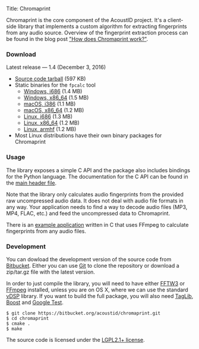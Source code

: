 Title: Chromaprint

Chromaprint is the core component of the AcoustID project. It's a client-side
library that implements a custom algorithm for extracting fingerprints from
any audio source. Overview of the fingerprint extraction process can be
found in the blog post ["How does Chromaprint work?"][blog2].

### Download

Latest release &mdash; 1.4 (December 3, 2016)

* [Source code tarball](https://bitbucket.org/acoustid/chromaprint/downloads/chromaprint-1.4.tar.gz) (597 KB)
* Static binaries for the `fpcalc` tool
    * [Windows, i686](https://bitbucket.org/acoustid/chromaprint/downloads/chromaprint-fpcalc-1.4-windows-i686.zip) (1.4 MB)
    * [Windows, x86\_64](https://bitbucket.org/acoustid/chromaprint/downloads/chromaprint-fpcalc-1.4-windows-x86_64.zip) (1.5 MB)
    * [macOS, i386](https://bitbucket.org/acoustid/chromaprint/downloads/chromaprint-fpcalc-1.4-macos-i386.tar.gz) (1.1 MB)
    * [macOS, x86\_64](https://bitbucket.org/acoustid/chromaprint/downloads/chromaprint-fpcalc-1.4-macos-x86_64.tar.gz) (1.2 MB)
    * [Linux, i686](https://bitbucket.org/acoustid/chromaprint/downloads/chromaprint-fpcalc-1.4-linux-i686.tar.gz) (1.3 MB)
    * [Linux, x86\_64](https://bitbucket.org/acoustid/chromaprint/downloads/chromaprint-fpcalc-1.4-linux-x86_64.tar.gz) (1.2 MB)
    * [Linux, armhf](https://bitbucket.org/acoustid/chromaprint/downloads/chromaprint-fpcalc-1.4-linux-armhf.tar.gz) (1.2 MB)
* Most Linux distributions have their own binary packages for Chromaprint

[ppa]: https://launchpad.net/~luks/+archive/acoustid
[ppad]: https://launchpad.net/~luks/+archive/acoustid-daily

### Usage

The library exposes a simple C API and the package also includes
bindings for the Python language. The documentation for the C API
can be found in the [main header file][api].

Note that the library only calculates audio fingerprints from the provided
raw uncompressed audio data. It does not deal with audio file formats in
any way. Your application needs to find a way to decode audio files
(MP3, MP4, FLAC, etc.) and feed the uncompressed data to Chromaprint.

There is an [example application][cexample] written in C that uses
FFmpeg to calculate fingerprints from any audio files.

[cexample]: https://bitbucket.org/acoustid/chromaprint/src/master/examples/fpcalc.c

### Development

You can dowload the development version of the source code from [Bitbucket][bitbucket].
Either you can use [Git][git] to clone the repository or download a
zip/tar.gz file with the latest version.

In order to just compile the library, you will need to have either
[FFTW3][fftw] or [FFmpeg][ffmpeg] installed, unless you are on OS X,
where we can use the standard [vDSP][vdsp] library.
If you want to build the full package, you will also need
[TagLib][taglib], [Boost][boost] and [Google Test][gtest].

    $ git clone https://bitbucket.org/acoustid/chromaprint.git
	$ cd chromaprint
	$ cmake .
	$ make

The source code is licensed under the [LGPL2.1+ license][lgpl].

[lgpl]: http://www.gnu.org/licenses/lgpl-2.1.html
[blog1]: http://oxygene.sk/lukas/2010/07/introducing-chromaprint/
[blog2]: http://oxygene.sk/lukas/2011/01/how-does-chromaprint-work/
[api]: https://bitbucket.org/acoustid/chromaprint/src/master/src/chromaprint.h
[bitbucket]: https://bitbucket.org/acoustid/chromaprint
[git]: http://git-scm.com/
[fftw]: http://www.fftw.org/
[ffmpeg]: http://www.ffmpeg.org/
[vdsp]: http://developer.apple.com/library/mac/#documentation/Performance/Conceptual/vDSP_Programming_Guide/Introduction/Introduction.html
[taglib]: http://developer.kde.org/~wheeler/taglib.html
[boost]: http://www.boost.org/
[gtest]: http://code.google.com/p/googletest/


